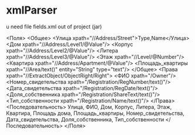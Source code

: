 # xmlParser
u need file fields.xml out of project (jar)

<Поля>
    <Общее>
        <Улица xpath="//Address/Street">Type,Name</Улица>
        <Дом xpath="//Address/Level1/@Value"/>
        <Корпус xpath="//Address/Level2/@Value"/>
        <Литера xpath="//Address/Level3/@Value"/>
        <Этаж xpath="//Level/@Number"/>
        <Квартира xpath="//Address/Apartment/@Value"/>
        <Площадь_квартиры xpath="//Area/text()" entity="String" type="text"/>
    </Общее>
    <Права xpath="//ExtractObject/ObjectRight/Right">
        <ФИО xpath="/Owner"/>
        <Номер_свидетельства xpath="/Registration/RegNumber/text()"/>
        <Дата_свидетельства xpath="/Registration/RegDate/text()"/>
        <Доля_собственника xpath="/Registration/ShareText/text()"/>
        <Тип_собственности xpath="/Registration/Name/text()"/>
    </Права>
    <Последовательность>
        Улица,
        ФИО,
        Дом,
        Корпус,
        Литера,
        Этаж,
        Квартира,
        Площадь дома,
        Площадь_квартиры,
        Номер_свидетельства,
        Дата_свидетельства,
        Доля_собственника,
        Тип_собственности
    </Последовательность>
</Поля>
